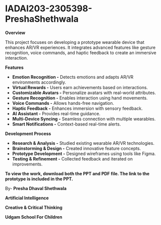 # IADAI203-2305398-PreshaShethwala

**Overview**

This project focuses on developing a prototype wearable device that enhances AR/VR experiences. It integrates advanced features like gesture recognition, voice commands, and haptic feedback to create an immersive interaction.




**Features**
- **Emotion Recognition -** Detects emotions and adapts AR/VR environments accordingly.
- **Virtual Rewards -** Users earn achievements based on interactions.
- **Customizable Avatars -** Personalize avatars with real-world attributes.
- **Gesture Recognition -** Enables interaction using hand movements.
- **Voice Commands -** Allows hands-free navigation.
- **Haptic Feedback -** Enhances immersion with sensory feedback.
- **AI Assistant -** Provides real-time guidance.
- **Multi-Device Syncing -** Seamless connection with multiple wearables.
- **Smart Notifications -** Context-based real-time alerts.




**Development Process**
- **Research & Analysis -** Studied existing wearable AR/VR technologies.
- **Brainstorming & Design -** Created innovative feature concepts.
- **Prototype Development -** Designed wireframes using tools like Figma.
- **Testing & Refinement -** Collected feedback and iterated on improvements.




**To view the work, download both the PPT and PDF file. The link to the prototype is included in the PPT.**


By-
**Presha Dhaval Shethwala**

**Artificial Intelligence**

**Creative & Critical Thinking**

**Udgam School For Children**
